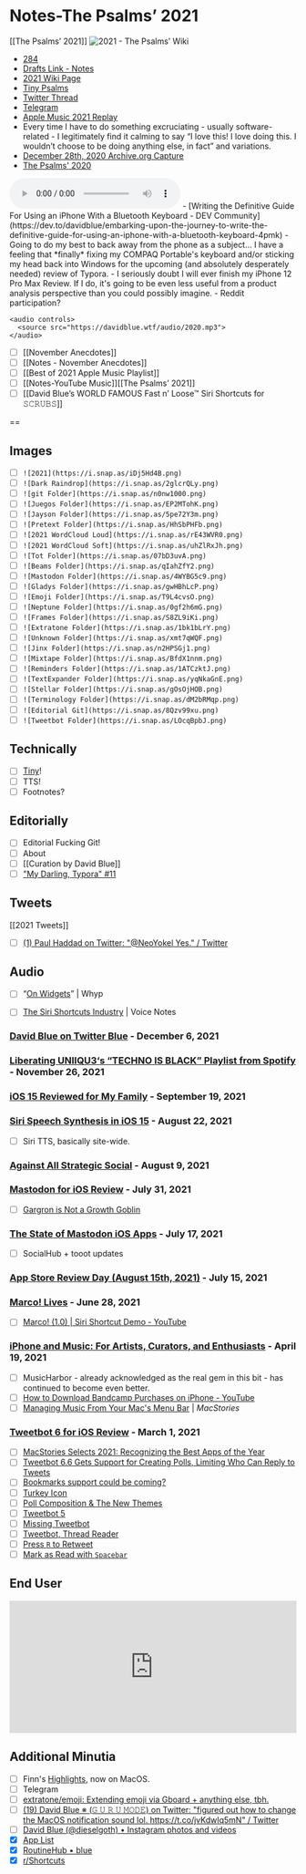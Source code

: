 # Notes-The Psalms’ 2021
[[The Psalms’ 2021]]
![2021 - The Psalms’ Wiki](https://user-images.githubusercontent.com/43663476/145235991-490ae9f1-674d-4731-aab2-88be695d8ff1.jpeg)

- [284](https://github.com/extratone/bilge/issues/284)
- [Drafts Link - Notes](drafts%3A//open?uuid%3DE7E2670F-0DB1-49A1-BA26-73F3B43ACB52)
- [2021 Wiki Page](https://github.com/extratone/bilge/wiki/2021)
- [Tiny Psalms](https://tiny.write.as/bilge)
- [Twitter Thread](https://twitter.com/neoyokel/status/1468603572942163990)
- [Telegram](https://t.me/extratone/8880)
- [Apple Music 2021 Replay](https://music.apple.com/us/playlist/replay-2021/pl.rp-8AA9cxJYpgE)
- Every time I have to do something excruciating - usually software-related - I legitimately find it calming to say “I love this! I love doing this. I wouldn’t choose to be doing anything else, in fact” and variations.
- [December 28th, 2020 Archive.org Capture](https://web.archive.org/web/20201228145737/https://bilge.world)
- [The Psalms' 2020](https://bilge.world/2020)
<audio controls>
  <source src="https://github.com/extratone/bilge/raw/main/audio/TTS/2020.mp3">
</audio>
- [Writing the Definitive Guide For Using an iPhone With a Bluetooth Keyboard - DEV Community](https://dev.to/davidblue/embarking-upon-the-journey-to-write-the-definitive-guide-for-using-an-iphone-with-a-bluetooth-keyboard-4pmk)
- Going to do my best to back away from the phone as a subject... I have a feeling that *finally* fixing my COMPAQ Portable's keyboard and/or sticking my head back into Windows for the upcoming (and absolutely desperately needed) review of Typora. 
- I seriously doubt I will ever finish my iPhone 12 Pro Max Review. If I do, it's going to be even less useful from a product analysis perspective than you could possibly imagine.
- Reddit participation?

```
<audio controls>
  <source src="https://davidblue.wtf/audio/2020.mp3">
</audio>
```

- [ ] [[November Anecdotes]]
- [ ] [[Notes - November Anecdotes]]
- [ ] [[Best of 2021 Apple Music Playlist]]
- [ ] [[Notes-YouTube Music]][[The Psalms’ 2021]]
- [ ] [[David Blue’s WORLD FAMOUS Fast n’ Loose™ Siri Shortcuts for 𝚂𝙲𝚁𝚄𝙱𝚂]]

==

## Images
- [ ] `![2021](https://i.snap.as/iDj5Hd4B.png)`
- [ ] `![Dark Raindrop](https://i.snap.as/2glcrQLy.png)`
- [ ] `![git Folder](https://i.snap.as/n0nw1000.png)`
- [ ] `![Juegos Folder](https://i.snap.as/EP2MTohK.png)`
- [ ] `![Jayson Folder](https://i.snap.as/5pe72Y3m.png)`
- [ ] `![Pretext Folder](https://i.snap.as/HhSbPHFb.png)`
- [ ] `![2021 WordCloud Loud](https://i.snap.as/rE43WVR0.png)`
- [ ] `![2021 WordCloud Soft](https://i.snap.as/uhZlRxJh.png)`
- [ ] `![Tot Folder](https://i.snap.as/07bD3uvA.png)`
- [ ] `![Beams Folder](https://i.snap.as/qIahZfY2.png)`
- [ ] `![Mastodon Folder](https://i.snap.as/4WYBG5c9.png)`
- [ ] `![Gladys Folder](https://i.snap.as/gwHBhLcP.png)`
- [ ] `![Emoji Folder](https://i.snap.as/T9L4cvsO.png)`
- [ ] `![Neptune Folder](https://i.snap.as/0gf2h6mG.png)`
- [ ] `![Frames Folder](https://i.snap.as/S8ZL9iKi.png)`
- [ ] `![Extratone Folder](https://i.snap.as/1bk1bLrY.png)`
- [ ] `![Unknown Folder](https://i.snap.as/xmt7qWQF.png)`
- [ ] `![Jinx Folder](https://i.snap.as/n2HPSGj1.png)`
- [ ] `![Mixtape Folder](https://i.snap.as/BfdX1nnm.png)`
- [ ] `![Reminders Folder](https://i.snap.as/1ATCzktJ.png)`
- [ ] `![TextExpander Folder](https://i.snap.as/yqNkaGnE.png)`
- [ ] `![Stellar Folder](https://i.snap.as/gOsOjHOB.png)`
- [ ] `![Terminology Folder](https://i.snap.as/dM2bRMqp.png)`
- [ ] `![Editorial Git](https://i.snap.as/8Qzv99xu.png)`
- [ ] `![Tweetbot Folder](https://i.snap.as/LOcqBpbJ.png)`

## Technically
- [ ] [Tiny](https://tiny.write.as/bilge)!
- [ ] TTS!
- [ ] Footnotes?

## Editorially
- [ ] Editorial Fucking Git!
- [ ] About
- [ ] [[Curation by David Blue]]
- [ ] ["My Darling, Typora" #11](https://github.com/extratone/bilge/issues/11)

## Tweets
[[2021 Tweets]]
- [ ] [(1) Paul Haddad on Twitter: "@NeoYokel Yes." / Twitter](https://twitter.com/tapbot_paul/status/1421600511808229387)

## Audio
- [ ] “[On Widgets](https://whyp.it/t/on-widgets-54991)” | Whyp
- [ ] [The Siri Shortcuts Industry](https://github.com/extratone/bilge/blob/main/audio/Voice%20Notes/The%20Siri%20Shortcuts%20Industry.mp3) | Voice Notes


### [David Blue on Twitter Blue](https://bilge.world/twitter-blue) - December 6, 2021

### [Liberating UNIIQU3‘s “TECHNO IS BLACK” Playlist from Spotify](https://bilge.world/uniiqu3-techno-is-black) - November 26, 2021

### [iOS 15 Reviewed for My Family](https://bilge.world/ios-15-family-review) - September 19, 2021

### [Siri Speech Synthesis in iOS 15](https://bilge.world/siri-tts) - August 22, 2021
- [ ] Siri TTS, basically site-wide.

### [Against All Strategic Social](https://bilge.world/social-media-strategy) - August 9, 2021

### [Mastodon for iOS Review](https://bilge.world/mastodon-ios-app-review) - July 31, 2021
- [ ] [Gargron is Not a Growth Goblin](https://whyp.it/t/gargron-is-not-a-growth-goblin-81010)

### [The State of Mastodon iOS Apps](https://bilge.world/mastodon-ios-apps) - July 17, 2021
- [ ] SocialHub + tooot updates

### [App Store Review Day (August 15th, 2021)](https://bilge.world/app-store-review-day) - July 15, 2021

### [Marco! Lives](https://bilge.world/marco) - June 28, 2021
- [ ] [Marco! (1.0) | Siri Shortcut Demo - YouTube](https://www.youtube.com/watch?v=3evgnSlnkjk)

### [iPhone and Music: For Artists, Curators, and Enthusiasts](https://bilge.world/iphone-ios-music-apps) - April 19, 2021
- [ ] MusicHarbor - already acknowledged as the real gem in this bit - has continued to become even better.
- [ ] [How to Download Bandcamp Purchases on iPhone - YouTube](https://www.youtube.com/watch?v=4KxoKbnobls)
- [ ] [Managing Music From Your Mac's Menu Bar](https://www.macstories.net/reviews/managing-music-from-your-macs-menu-bar/) | *MacStories*

### [Tweetbot 6 for iOS Review](https://bilge.world/tweetbot-6-ios-review) - March 1, 2021
- [ ] [MacStories Selects 2021: Recognizing the Best Apps of the Year](https://www.macstories.net/stories/macstories-selects-2021-recognizing-the-best-apps-of-the-year/#app-of-the-year)
- [ ] [Tweetbot 6.6 Gets Support for Creating Polls, Limiting Who Can Reply to Tweets](https://www.macstories.net/ios/tweetbot-6-6-gets-support-for-creating-polls-limiting-who-can-reply-to-tweets/)
- [ ] [Bookmarks support could be coming?](https://twitter.com/tweetbot/status/1470080661700722691)
- [ ] [Turkey Icon](https://twitter.com/neoyokel/status/1469880068394700805)
- [ ] [Poll Composition & The New Themes](https://twitter.com/neoyokel/status/1469376038857846788)
- [ ] [Tweetbot 5](https://twitter.com/neoyokel/status/1469191638837006336)
- [ ] [Missing Tweetbot](https://twitter.com/neoyokel/status/1467422017527951366)
- [ ] [Tweetbot, Thread Reader](https://twitter.com/neoyokel/status/1461774078860308491) 
- [ ] [Press `R` to Retweet](https://twitter.com/neoyokel/status/1432816310812127233)
- [ ] [Mark as Read with `Spacebar`](https://twitter.com/neoyokel/status/1369787410205335564)

## End User

<iframe src="https://open.spotify.com/embed/episode/4veXFMCFGgz0Fjnx7UBkpl?utm_source=generator" width="100%" height="232" frameBorder="0" allowfullscreen="" allow="autoplay; clipboard-write; encrypted-media; fullscreen; picture-in-picture"></iframe>

## Additional Minutia
- [ ] Finn's [Highlights](https://testflight.apple.com/join/OONmU0Z2), now on MacOS.
- [ ] Telegram
- [ ] [extratone/emoji: Extending emoji via Gboard + anything else, tbh.](https://github.com/extratone/emoji)
- [ ] [(19) David Blue ※ (𝙶 𝚄 𝚁 𝚄 𝙼𝙾𝙳𝙴) on Twitter: "figured out how to change the MacOS notification sound lol. https://t.co/jvKdwIq5mN" / Twitter](https://twitter.com/NeoYokel/status/1474897660524269569)
- [ ] [David Blue (@dieselgoth) • Instagram photos and videos](https://www.instagram.com/dieselgoth/)
- [x] [App List](https://bit.ly/dbapplist)
- [x] [RoutineHub • blue](https://routinehub.co/user/blue)
- [x] [r/Shortcuts](https://www.reddit.com/r/shortcuts/)
